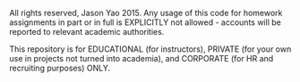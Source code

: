All rights reserved, Jason Yao 2015. Any usage of this code for homework assignments in part or in full is EXPLICITLY not allowed - accounts will be reported to relevant 
academic authorities. 

This repository is for EDUCATIONAL (for instructors), PRIVATE (for your own use in projects not turned into academia), and CORPORATE (for HR and recruiting purposes) 
ONLY.

